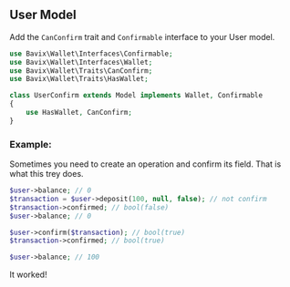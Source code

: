 ## User Model

Add the `CanConfirm` trait and `Confirmable` interface to your User model.

```php
use Bavix\Wallet\Interfaces\Confirmable;
use Bavix\Wallet\Interfaces\Wallet;
use Bavix\Wallet\Traits\CanConfirm;
use Bavix\Wallet\Traits\HasWallet;

class UserConfirm extends Model implements Wallet, Confirmable
{
    use HasWallet, CanConfirm;
}
```

### Example:

Sometimes you need to create an operation and confirm its field. 
That is what this trey does.

```php
$user->balance; // 0
$transaction = $user->deposit(100, null, false); // not confirm
$transaction->confirmed; // bool(false)
$user->balance; // 0

$user->confirm($transaction); // bool(true)
$transaction->confirmed; // bool(true)

$user->balance; // 100 
```

It worked! 
